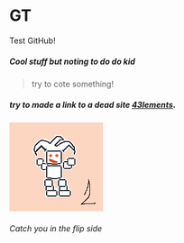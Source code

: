# GT
Test GitHub!
##### Cool stuff but noting to do do kid
> try to cote something!
##### try to made a link to a dead site [43lements](https://43lements.hostoi.com/). 

![image](https://github.com/bobovo/GT/blob/master/bg01.png)

###### Catch you in the flip side
